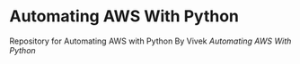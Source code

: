 # Automating AWS With Python

Repository for Automating AWS with Python By Vivek *Automating
AWS With Python*
